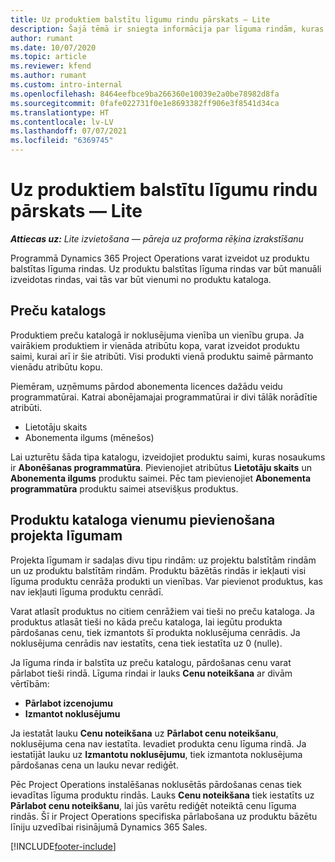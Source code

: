 ```yaml
---
title: Uz produktiem balstītu līgumu rindu pārskats — Lite
description: Šajā tēmā ir sniegta informācija par līguma rindām, kuras ir balstītas uz produktu.
author: rumant
ms.date: 10/07/2020
ms.topic: article
ms.reviewer: kfend
ms.author: rumant
ms.custom: intro-internal
ms.openlocfilehash: 8464eefbce9ba266360e10039e2a0be78982d8fa
ms.sourcegitcommit: 0fafe022731f0e1e8693382ff906e3f8541d34ca
ms.translationtype: HT
ms.contentlocale: lv-LV
ms.lasthandoff: 07/07/2021
ms.locfileid: "6369745"
---
```

# <a name="product-based-contract-lines-overview---lite"></a>Uz produktiem balstītu līgumu rindu pārskats — Lite

_**Attiecas uz:** Lite izvietošana — pāreja uz proforma rēķina izrakstīšanu_

Programmā Dynamics 365 Project Operations varat izveidot uz produktu balstītas līguma rindas. Uz produktu balstītas līguma rindas var būt manuāli izveidotas rindas, vai tās var būt vienumi no produktu kataloga.

## <a name="product-catalog"></a>Preču katalogs

Produktiem preču katalogā ir noklusējuma vienība un vienību grupa. Ja vairākiem produktiem ir vienāda atribūtu kopa, varat izveidot produktu saimi, kurai arī ir šie atribūti. Visi produkti vienā produktu saimē pārmanto vienādu atribūtu kopu.

Piemēram, uzņēmums pārdod abonementa licences dažādu veidu programmatūrai. Katrai abonējamajai programmatūrai ir divi tālāk norādītie atribūti.

- Lietotāju skaits
- Abonementa ilgums (mēnešos)

Lai uzturētu šāda tipa katalogu, izveidojiet produktu saimi, kuras nosaukums ir **Abonēšanas programmatūra**. Pievienojiet atribūtus **Lietotāju skaits** un **Abonementa ilgums** produktu saimei. Pēc tam pievienojiet **Abonementa programmatūra** produktu saimei atsevišķus produktus.

## <a name="add-product-catalog-items-to-a-project-contract"></a>Produktu kataloga vienumu pievienošana projekta līgumam

Projekta līgumam ir sadaļas divu tipu rindām: uz projektu balstītām rindām un uz produktu balstītām rindām. Produktu bāzētās rindās ir iekļauti visi līguma produktu cenrāža produkti un vienības. Var pievienot produktus, kas nav iekļauti līguma produktu cenrādī.

Varat atlasīt produktus no citiem cenrāžiem vai tieši no preču kataloga. Ja produktus atlasāt tieši no kāda preču kataloga, lai iegūtu produkta pārdošanas cenu, tiek izmantots šī produkta noklusējuma cenrādis. Ja noklusējuma cenrādis nav iestatīts, cena tiek iestatīta uz 0 (nulle).

Ja līguma rinda ir balstīta uz preču katalogu, pārdošanas cenu varat pārlabot tieši rindā. Līguma rindai ir lauks **Cenu noteikšana** ar divām vērtībām:

- **Pārlabot izcenojumu**
- **Izmantot noklusējumu**

Ja iestatāt lauku **Cenu noteikšana** uz **Pārlabot cenu noteikšanu**, noklusējuma cena nav iestatīta. Ievadiet produkta cenu līguma rindā. Ja iestatījāt lauku uz **Izmantotu noklusējumu**, tiek izmantota noklusējuma pārdošanas cena un lauku nevar rediģēt.

Pēc Project Operations instalēšanas noklusētās pārdošanas cenas tiek ievadītas līguma produktu rindās. Lauks **Cenu noteikšana** tiek iestatīts uz **Pārlabot cenu noteikšanu**, lai jūs varētu rediģēt noteiktā cenu līguma rindās. Šī ir Project Operations specifiska pārlabošana uz produktu bāzētu līniju uzvedībai risinājumā Dynamics 365 Sales.


[!INCLUDE[footer-include](../../includes/footer-banner.md)]